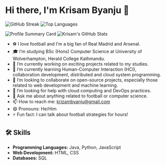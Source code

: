 # Hi there, I'm Krisam Byanju 👋

![GitHub Streak](https://github-readme-streak-stats.herokuapp.com/?user=krizam&theme=dark)
![Top Languages](https://github-readme-stats.vercel.app/api/top-langs/?username=krizam&layout=compact&theme=radical)

![Profile Summary Card](https://github-profile-summary-cards.vercel.app/api/cards/profile-details?username=krizam&theme=vue)
![Krisam's GitHub Stats](https://github-readme-stats.vercel.app/api?username=krizam&show_icons=true&theme=radical)
- ⚽ I love football and I'm a big fan of Real Madrid and Arsenal.
- 🎓 I’m studying BSc (Hons) Computer Science at University of Wolverhampton, Herald College Kathmandu.
- 🔭 I’m currently working on exciting projects related to my studies.
- 🌱 I’m currently learning Human-Computer Interaction (HCI), collaboration development, distributed and cloud system programming.
- 👯 I’m looking to collaborate on open-source projects, especially those related to web development and machine learning.
- 🤔 I’m looking for help with cloud computing and DevOps practices.
- 💬 Ask me about anything related to football or computer science.
- 📫 How to reach me: krizambyanju@gmail.com
- 😄 Pronouns: He/Him
- ⚡ Fun fact: I can talk about football strategies for hours!

## 🛠 Skills
- **Programming Languages:** Java, Python, JavaScript
- **Web Development:** HTML, CSS
- **Databases:** SQL

